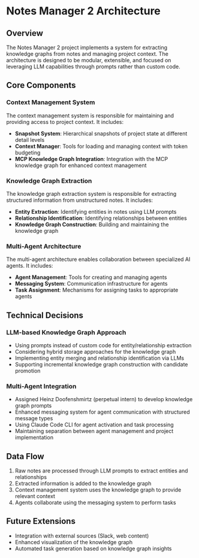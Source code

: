 # Notes Manager 2 Architecture

## Overview

The Notes Manager 2 project implements a system for extracting knowledge graphs from notes and managing project context. The architecture is designed to be modular, extensible, and focused on leveraging LLM capabilities through prompts rather than custom code.

## Core Components

### Context Management System

The context management system is responsible for maintaining and providing access to project context. It includes:

- **Snapshot System**: Hierarchical snapshots of project state at different detail levels
- **Context Manager**: Tools for loading and managing context with token budgeting
- **MCP Knowledge Graph Integration**: Integration with the MCP knowledge graph for enhanced context management

### Knowledge Graph Extraction

The knowledge graph extraction system is responsible for extracting structured information from unstructured notes. It includes:

- **Entity Extraction**: Identifying entities in notes using LLM prompts
- **Relationship Identification**: Identifying relationships between entities
- **Knowledge Graph Construction**: Building and maintaining the knowledge graph

### Multi-Agent Architecture

The multi-agent architecture enables collaboration between specialized AI agents. It includes:

- **Agent Management**: Tools for creating and managing agents
- **Messaging System**: Communication infrastructure for agents
- **Task Assignment**: Mechanisms for assigning tasks to appropriate agents

## Technical Decisions

### LLM-based Knowledge Graph Approach

- Using prompts instead of custom code for entity/relationship extraction
- Considering hybrid storage approaches for the knowledge graph
- Implementing entity merging and relationship identification via LLMs
- Supporting incremental knowledge graph construction with candidate promotion

### Multi-Agent Integration

- Assigned Heinz Doofenshmirtz (perpetual intern) to develop knowledge graph prompts
- Enhanced messaging system for agent communication with structured message types
- Using Claude Code CLI for agent activation and task processing
- Maintaining separation between agent management and project implementation

## Data Flow

1. Raw notes are processed through LLM prompts to extract entities and relationships
2. Extracted information is added to the knowledge graph
3. Context management system uses the knowledge graph to provide relevant context
4. Agents collaborate using the messaging system to perform tasks

## Future Extensions

- Integration with external sources (Slack, web content)
- Enhanced visualization of the knowledge graph
- Automated task generation based on knowledge graph insights